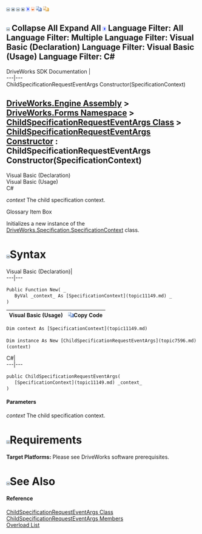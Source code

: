 ![](dotnetimages/collapse.gif) ![](dotnetimages/expand.gif) ![](dotnetimages/collapse.gif) ![](dotnetimages/expand.gif) ![](dotnetimages/drpdown.gif) ![](dotnetimages/drpdown_orange.gif) ![](dotnetimages/copycode.gif) ![](dotnetimages/copycodeHighlight.gif)

![](dotnetimages/collapse.gif) Collapse All Expand All ![](dotnetimages/drpdown.gif) Language Filter: All  Language Filter: Multiple  Language Filter: Visual Basic (Declaration) Language Filter: Visual Basic (Usage) Language Filter: C#  
---  
DriveWorks SDK Documentation  |   
---|---  
ChildSpecificationRequestEventArgs Constructor(SpecificationContext)   
  
[DriveWorks.Engine Assembly](topic2156.md) > [DriveWorks.Forms Namespace](topic7266.md) > [ChildSpecificationRequestEventArgs Class](topic7596.md) > [ChildSpecificationRequestEventArgs Constructor](topic7602.md) : ChildSpecificationRequestEventArgs Constructor(SpecificationContext)  
---  
  
Visual Basic (Declaration)    
Visual Basic (Usage)    
C# 

_context_
    The child specification context.

Glossary Item Box

Initializes a new instance of the [DriveWorks.Specification.SpecificationContext](topic11149.md) class. 

# ![](dotnetimages/collapse.gif)Syntax

Visual Basic (Declaration)|   
---|---  
      
    
    Public Function New( _
       ByVal _context_ As [SpecificationContext](topic11149.md) _
    )  
  
Visual Basic (Usage)| ![](dotnetimages/copycode.gif)Copy Code  
---|---  
      
    
    Dim context As [SpecificationContext](topic11149.md)
     
    Dim instance As New [ChildSpecificationRequestEventArgs](topic7596.md)(context)  
  
C#|   
---|---  
      
    
    public ChildSpecificationRequestEventArgs( 
       [SpecificationContext](topic11149.md) _context_
    )  
  
#### Parameters

 _context_
    The child specification context.

# ![](dotnetimages/collapse.gif)Requirements

**Target Platforms:** Please see DriveWorks software prerequisites.

# ![](dotnetimages/collapse.gif)See Also

#### Reference

[ChildSpecificationRequestEventArgs Class](topic7596.md)   
[ChildSpecificationRequestEventArgs Members](topic7597.md)   
[Overload List](topic7602.md)


